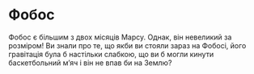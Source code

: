 # Фобос

Фобос є більшим з двох місяців Марсу. Однак, він невеликий за розміром! Ви знали
про те, що якби ви стояли зараз на Фобосі, його гравітація була б настільки
слабкою, що ви б могли кинути баскетбольний м’яч і він не впав би на Землю?
